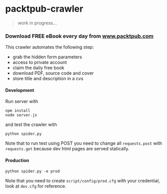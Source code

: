 # packtpub-crawler

> work in progress...

### Download FREE eBook every day from www.packtpub.com

This crawler automates the following step:

* grab the hidden form parameters
* access to private account
* claim the daily free book
* download PDF, source code and cover
* store title and description in a cvs

#### Development
Run server with
```
npm install
node server.js
```
and test the crawler with
```
python spider.py
```

Note that to run test using POST you need to change all `requests.post` with `requests.get` because dev html pages are served statically.

#### Production
```
python spider.py -e prod
```

Note that you need to create `script/config/prod.cfg` with your credential, look at `dev.cfg` for reference.
